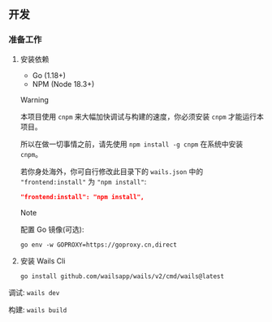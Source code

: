 ## 开发

### 准备工作

1.  安装依赖

    -   Go (1.18+)
    -   NPM (Node 18.3+)

    > [!WARNING]
    > 本项目使用 `cnpm` 来大幅加快调试与构建的速度，你必须安装 `cnpm` 才能运行本项目。
    >
    > 所以在做一切事情之前，请先使用 `npm install -g cnpm` 在系统中安装 `cnpm`。
    >
    > 若你身处海外，你可自行修改此目录下的 `wails.json` 中的 `"frontend:install"` 为 `"npm install"`:
    >
    > ```json
    > "frontend:install": "npm install",
    > ```

    > [!NOTE]
    > 配置 Go 镜像(可选):
    >
    > `go env -w GOPROXY=https://goproxy.cn,direct`

2.  安装 Wails Cli

    ```shell
    go install github.com/wailsapp/wails/v2/cmd/wails@latest
    ```

调试: `wails dev`

构建: `wails build`
